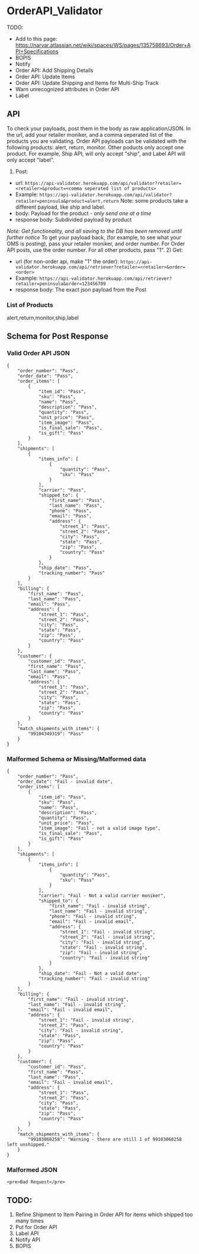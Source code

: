 # OrderAPI_Validator

TODO:
- Add to this page: https://narvar.atlassian.net/wiki/spaces/WS/pages/135758693/Order+API+Specifications
- BOPIS
- Notify
- Order API: Add Shipping Details
- Order API: Update Items
- Order API: Update Shipping and Items for Multi-Ship Track
- Warn unrecognized attributes in Order API
- Label


## API

To check your payloads, post them in the body as raw application/JSON.  In the url, add your retailer moniker, and a comma seperated list of the products you are validating.  Order API payloads can be validated with the following products: alert, return, monitor.  Other poducts only accept one product.  For example, Ship API, will only accept "ship", and Label API will only accept "label".
1) Post:
- url: ```https://api-validator.herokuapp.com/api/validator?retailer=<retailer>&product=<comma seperated list of products>```
- Example: ```https://api-validator.herokuapp.com/api/validator?retailer=peninsula&product=alert,return``` Note: some products take a different payload, like ship and label. 
- body: Payload for the product - *only send one at a time*
- response body: Subdivided payload by product

*Note: Get functionality, and all saving to the DB has been removed until further notice*
To get your payload back, (for example, to see what your OMS is posting), pass your retailer moniker, and order number.  For Order API posts, use the order number.  For all other products, pass "1".
2) Get:
- url (for non-order api, make "1" the order): ```https://api-validator.herokuapp.com/api/retriever?retailer=<retailer>&order=<order>```
- Example: ```https://api-validator.herokuapp.com/api/retriever?retailer=peninsula&order=123456789```
- response body: The exact json payload from the Post

### List of Products
alert,return,monitor,ship,label

## Schema for Post Response

### Valid Order API JSON
```
{
    "order_number": "Pass",
    "order_date": "Pass",
    "order_items": [
        {
            "item_id": "Pass",
            "sku": "Pass",
            "name": "Pass",
            "description": "Pass",
            "quantity": "Pass",
            "unit_price": "Pass",
            "item_image": "Pass",
            "is_final_sale": "Pass",
            "is_gift": "Pass"
        }
    ],
    "shipments": [
        {
            "items_info": [
                {
                    "quantity": "Pass",
                    "sku": "Pass"
                }
            ],
            "carrier": "Pass",
            "shipped_to": {
                "first_name": "Pass",
                "last_name": "Pass",
                "phone": "Pass",
                "email": "Pass",
                "address": {
                    "street_1": "Pass",
                    "street_2": "Pass",
                    "city": "Pass",
                    "state": "Pass",
                    "zip": "Pass",
                    "country": "Pass"
                }
            },
            "ship_date": "Pass",
            "tracking_number": "Pass"
        }
    ],
    "billing": {
        "first_name": "Pass",
        "last_name": "Pass",
        "email": "Pass",
        "address": {
            "street_1": "Pass",
            "street_2": "Pass",
            "city": "Pass",
            "state": "Pass",
            "zip": "Pass",
            "country": "Pass"
        }
    },
    "customer": {
        "customer_id": "Pass",
        "first_name": "Pass",
        "last_name": "Pass",
        "email": "Pass",
        "address": {
            "street_1": "Pass",
            "street_2": "Pass",
            "city": "Pass",
            "state": "Pass",
            "zip": "Pass",
            "country": "Pass"
        }
    },
    "match_shipments_with_items": {
        "99104349319": "Pass"
    }
}
```

### Malformed Schema or Missing/Malformed data
```
{
    "order_number": "Pass",
    "order_date": "Fail - invalid date",
    "order_items": [
        {
            "item_id": "Pass",
            "sku": "Pass",
            "name": "Pass",
            "description": "Pass",
            "quantity": "Pass",
            "unit_price": "Pass",
            "item_image": "Fail - not a valid image type",
            "is_final_sale": "Pass",
            "is_gift": "Pass"
        }
    ],
    "shipments": [
        {
            "items_info": [
                {
                    "quantity": "Pass",
                    "sku": "Pass"
                }
            ],
            "carrier": "Fail - Not a valid carrier moniker",
            "shipped_to": {
                "first_name": "Fail - invalid string",
                "last_name": "Fail - invalid string",
                "phone": "Fail - invalid string",
                "email": "Fail - invalid email",
                "address": {
                    "street_1": "Fail - invalid string",
                    "street_2": "Fail - invalid string",
                    "city": "Fail - invalid string",
                    "state": "Fail - invalid string",
                    "zip": "Fail - invalid string",
                    "country": "Fail - invalid string"
                }
            },
            "ship_date": "Fail - Not a valid date",
            "tracking_number": "Fail - invalid string"
        }
    ],
    "billing": {
        "first_name": "Fail - invalid string",
        "last_name": "Fail - invalid string",
        "email": "Fail - invalid email",
        "address": {
            "street_1": "Fail - invalid string",
            "street_2": "Pass",
            "city": "Fail - invalid string",
            "state": "Pass",
            "zip": "Pass",
            "country": "Pass"
        }
    },
    "customer": {
        "customer_id": "Pass",
        "first_name": "Pass",
        "last_name": "Pass",
        "email": "Fail - invalid email",
        "address": {
            "street_1": "Pass",
            "street_2": "Pass",
            "city": "Pass",
            "state": "Pass",
            "zip": "Pass",
            "country": "Pass"
        }
    },
    "match_shipments_with_items": {
        "99103060258": "Warning - there are still 1 of 99103060258 left unshipped."
    }
}
```

### Malformed JSON
```
<pre>Bad Request</pre>
```


## TODO:
1) Refine Shipment to Item Pairing in Order API for items which shipped too many times
2) Put for Order API
2) Label API
3) Notify API
4) BOPIS